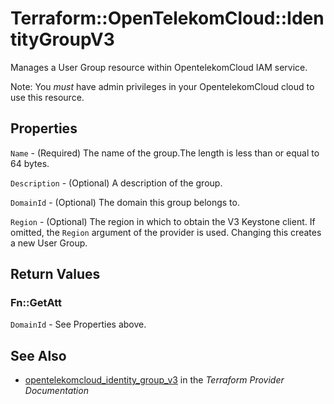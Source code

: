 # Terraform::OpenTelekomCloud::IdentityGroupV3

Manages a User Group resource within OpentelekomCloud IAM service.

Note: You _must_ have admin privileges in your OpentelekomCloud cloud to use
this resource.

## Properties

`Name` - (Required) The name of the group.The length is less than or equal
to 64 bytes.

`Description` - (Optional) A description of the group.

`DomainId` - (Optional) The domain this group belongs to.

`Region` - (Optional) The region in which to obtain the V3 Keystone client.
If omitted, the `Region` argument of the provider is used. Changing this
creates a new User Group.


## Return Values

### Fn::GetAtt

`DomainId` - See Properties above.

## See Also

* [opentelekomcloud_identity_group_v3](https://www.terraform.io/docs/providers/opentelekomcloud/r/identity_group_v3.html) in the _Terraform Provider Documentation_